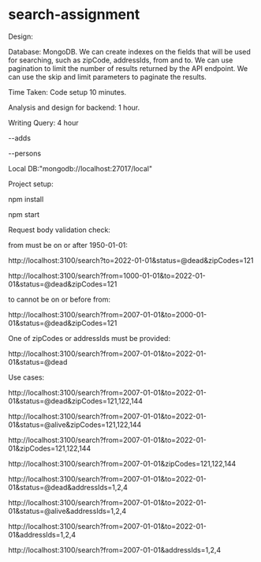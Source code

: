 # search-assignment


Design:

Database:  MongoDB. We can create indexes on the fields that will be used for searching, such as zipCode, addressIds, from and to.
We can use pagination to limit the number of results returned by the API endpoint. 
We can use the skip and limit parameters to paginate the results.


Time Taken:
Code setup 10 minutes.

Analysis and design for backend: 1 hour.

Writing Query: 4 hour

--adds

--persons

Local DB:"mongodb://localhost:27017/local"


Project setup:

npm install

 npm start





Request body validation check:

from must be on or after 1950-01-01:

http://localhost:3100/search?to=2022-01-01&status=@dead&zipCodes=121 

http://localhost:3100/search?from=1000-01-01&to=2022-01-01&status=@dead&zipCodes=121


to cannot be on or before from:

http://localhost:3100/search?from=2007-01-01&to=2000-01-01&status=@dead&zipCodes=121

One of zipCodes or addressIds must be provided:

http://localhost:3100/search?from=2007-01-01&to=2022-01-01&status=@dead

Use cases:

http://localhost:3100/search?from=2007-01-01&to=2022-01-01&status=@dead&zipCodes=121,122,144

http://localhost:3100/search?from=2007-01-01&to=2022-01-01&status=@alive&zipCodes=121,122,144

http://localhost:3100/search?from=2007-01-01&to=2022-01-01&zipCodes=121,122,144

http://localhost:3100/search?from=2007-01-01&zipCodes=121,122,144

http://localhost:3100/search?from=2007-01-01&to=2022-01-01&status=@dead&addressIds=1,2,4

http://localhost:3100/search?from=2007-01-01&to=2022-01-01&status=@alive&addressIds=1,2,4

http://localhost:3100/search?from=2007-01-01&to=2022-01-01&addressIds=1,2,4

http://localhost:3100/search?from=2007-01-01&addressIds=1,2,4

